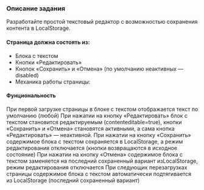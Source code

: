 ### Описание задания

Разработайте простой текстовый редактор с возможностью сохранения контента в LocalStorage.

#### Страница должна состоять из:

- Блока с текстом
- Кнопки «Редактировать»
- Кнопок «Сохранить» и «Отмена» (по умолчанию неактивных — disabled)
- Механика работы страницы:

#### Фунциональность

При первой загрузке страницы в блоке с текстом отображается текст по умолчанию (любой)
При нажатии на кнопку «Редактировать» блок с текстом становится редактируемым (contenteditable=true), кнопки «Сохранить» и «Отмена» становятся активными, а сама кнопка «Редактировать» — неактивной.
При нажатии на кнопку «Сохранить» содержимое блока с текстом сохраняется в LocalStorage, а режим редактирования отключается (кнопки возвращаются в исходное состояние)
При нажатии на кнопку «Отмена» содержимое блока с текстом заменяется на последний сохраненный вариант изLocalStorage, режим редактирования отключается
При следующих перезагрузках страницы содержимое блока с текстом автоматически подтягивается из LocalStorage (последний сохраненный вариант)
